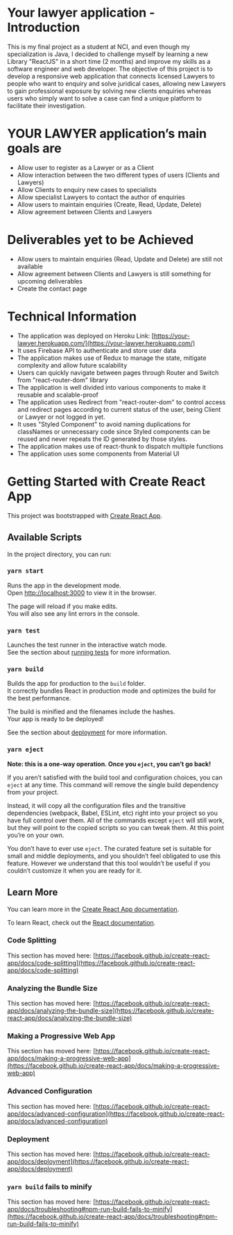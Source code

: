 # Your lawyer application - Introduction
This is my final project as a student at NCI, and even though my specialization is Java, I decided to challenge myself by learning a new Library "ReactJS" in a short time (2 months) and improve my skills as a software engineer and web developer. The objective of this project is to develop a responsive web application that connects licensed Lawyers to people who want to enquiry and solve juridical cases, allowing new Lawyers to gain professional exposure by solving new clients enquiries whereas users who simply want to solve a case can find a unique platform to facilitate their investigation. 

# YOUR LAWYER application’s main goals are
-	Allow user to register as a Lawyer or as a Client
-	Allow interaction between the two different types of users (Clients and Lawyers)
-	Allow Clients to enquiry  new cases to specialists
-	Allow specialist Lawyers to contact the author of enquiries
-	Allow users to maintain enquiries (Create, Read, Update, Delete)
-	Allow agreement between Clients and Lawyers

# Deliverables yet to be Achieved
- Allow users to maintain enquiries (Read, Update and Delete) are still not available
- Allow agreement between Clients and Lawyers is still something for upcoming deliverables
- Create the contact page


# Technical Information
- The application was deployed on Heroku
Link: [https://your-lawyer.herokuapp.com/](https://your-lawyer.herokuapp.com/)
- It uses Firebase API to authenticate and store user data
- The application makes use of Redux to manage the state, mitigate complexity and allow future scalability
- Users can quickly navigate between pages through Router and Switch from "react-router-dom" library
- The application is well divided into various components to make it reusable and scalable-proof
- The application uses Redirect from "react-router-dom" to control access and redirect pages according to current status of the user, being Client or Lawyer or not logged in yet.
- It uses "Styled Component" to avoid naming duplications for classNames or unnecessary code since Styled components can be reused and never repeats the ID generated by those styles.
- The application makes use of react-thunk to dispatch multiple functions
- The application uses some components from Material UI


# Getting Started with Create React App

This project was bootstrapped with [Create React App](https://github.com/facebook/create-react-app).

## Available Scripts

In the project directory, you can run:

### `yarn start`

Runs the app in the development mode.\
Open [http://localhost:3000](http://localhost:3000) to view it in the browser.

The page will reload if you make edits.\
You will also see any lint errors in the console.

### `yarn test`

Launches the test runner in the interactive watch mode.\
See the section about [running tests](https://facebook.github.io/create-react-app/docs/running-tests) for more information.

### `yarn build`

Builds the app for production to the `build` folder.\
It correctly bundles React in production mode and optimizes the build for the best performance.

The build is minified and the filenames include the hashes.\
Your app is ready to be deployed!

See the section about [deployment](https://facebook.github.io/create-react-app/docs/deployment) for more information.

### `yarn eject`

**Note: this is a one-way operation. Once you `eject`, you can’t go back!**

If you aren’t satisfied with the build tool and configuration choices, you can `eject` at any time. This command will remove the single build dependency from your project.

Instead, it will copy all the configuration files and the transitive dependencies (webpack, Babel, ESLint, etc) right into your project so you have full control over them. All of the commands except `eject` will still work, but they will point to the copied scripts so you can tweak them. At this point you’re on your own.

You don’t have to ever use `eject`. The curated feature set is suitable for small and middle deployments, and you shouldn’t feel obligated to use this feature. However we understand that this tool wouldn’t be useful if you couldn’t customize it when you are ready for it.

## Learn More

You can learn more in the [Create React App documentation](https://facebook.github.io/create-react-app/docs/getting-started).

To learn React, check out the [React documentation](https://reactjs.org/).

### Code Splitting

This section has moved here: [https://facebook.github.io/create-react-app/docs/code-splitting](https://facebook.github.io/create-react-app/docs/code-splitting)

### Analyzing the Bundle Size

This section has moved here: [https://facebook.github.io/create-react-app/docs/analyzing-the-bundle-size](https://facebook.github.io/create-react-app/docs/analyzing-the-bundle-size)

### Making a Progressive Web App

This section has moved here: [https://facebook.github.io/create-react-app/docs/making-a-progressive-web-app](https://facebook.github.io/create-react-app/docs/making-a-progressive-web-app)

### Advanced Configuration

This section has moved here: [https://facebook.github.io/create-react-app/docs/advanced-configuration](https://facebook.github.io/create-react-app/docs/advanced-configuration)

### Deployment

This section has moved here: [https://facebook.github.io/create-react-app/docs/deployment](https://facebook.github.io/create-react-app/docs/deployment)

### `yarn build` fails to minify

This section has moved here: [https://facebook.github.io/create-react-app/docs/troubleshooting#npm-run-build-fails-to-minify](https://facebook.github.io/create-react-app/docs/troubleshooting#npm-run-build-fails-to-minify)
